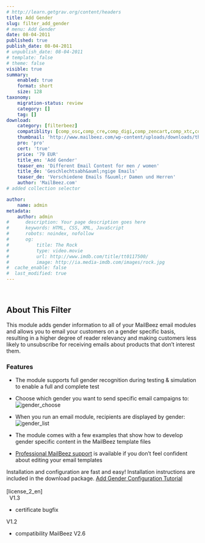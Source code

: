 ```yaml
---
# http://learn.getgrav.org/content/headers
title: Add Gender
slug: filter_add_gender
# menu: Add Gender
date: 08-04-2011
published: true
publish_date: 08-04-2011
# unpublish_date: 08-04-2011
# template: false
# theme: false
visible: true
summary:
    enabled: true
    format: short
    size: 128
taxonomy:
    migration-status: review
    category: []
    tag: []
download:
    category: [filterbeez]
    compatiblity: [comp_osc,comp_cre,comp_digi,comp_zencart,comp_xtc,comp_gambio]
    thumbnail: 'http://www.mailbeez.com/wp-content/uploads/downloads/thumbnails/2011/04/icon_321.png'
    pro: 'pro'
    cert: 'true'
    price: '79 EUR'
    title_en: 'Add Gender'
    teaser_en: 'Different Email Content for men / women'
    title_de: 'Geschlechtsabh&auml;ngige Emails'
    teaser_de: 'Verschiedene Emails f&uuml;r Damen und Herren'
    author: 'MailBeez.com'
# added collection selector

author:
    name: admin
metadata:
    author: admin
#      description: Your page description goes here
#      keywords: HTML, CSS, XML, JavaScript
#      robots: noindex, nofollow
#      og:
#          title: The Rock
#          type: video.movie
#          url: http://www.imdb.com/title/tt0117500/
#          image: http://ia.media-imdb.com/images/rock.jpg
#  cache_enable: false
#  last_modified: true
---
```


 

## About This Filter

This module adds gender information to all of your MailBeez email modules and allows you to email your customers on a gender specific basis, resulting in a higher degree of reader relevancy and making customers less likely to unsubscribe for receiving emails about products that don’t interest them.

### Features

- The module supports full gender recognition during testing & simulation to enable a full and complete test
- Choose which gender you want to send specific email campaigns to:
![](http://www.mailbeez.com/wp-content/uploads/2011/04/gender_choose.png "gender_choose")

- When you run an email module, recipients are displayed by gender:
![](http://www.mailbeez.com/wp-content/uploads/2011/04/gender_list.png "gender_list")

- The module comes with a few examples that show how to develop gender specific content in the MailBeez template files
- [Professional MailBeez support](http://www.mailbeez.com/support/service/ "Service") is available if you don’t feel confident about editing your email templates

Installation and configuration are fast and easy! Installation instructions are included in the download package. [Add Gender Configuration Tutorial](http://www.mailbeez.com/documentation/tutorials/filterbeez-tutorials/add-gender-configuration-tutorial/)  
    
 [license\_2\_en]  
  
V1.3
- certificate bugfix

V1.2
- compatibility MailBeez V2.6